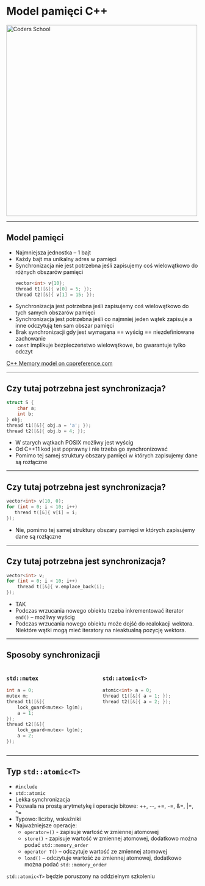 <!-- .slide: data-background="#111111" -->

# Model pamięci C++

<a href="https://coders.school">
    <img width="500" data-src="../coders_school_logo.png" alt="Coders School" class="plain">
</a>

___

## Model pamięci

* <!-- .element: class="fragment fade-in" --> Najmniejsza jednostka – 1 bajt
* <!-- .element: class="fragment fade-in" --> Każdy bajt ma unikalny adres w pamięci
* <!-- .element: class="fragment fade-in" --> Synchronizacja nie jest potrzebna jeśli zapisujemy coś wielowątkowo do różnych obszarów pamięci

  ```cpp
  vector<int> v{10};
  thread t1([&]{ v[0] = 5; });
  thread t2([&]{ v[1] = 15; });
  ```

* <!-- .element: class="fragment fade-in" --> Synchronizacja jest potrzebna jeśli zapisujemy coś wielowątkowo do tych samych obszarów pamięci
* <!-- .element: class="fragment fade-in" --> Synchronizacja jest potrzebna jeśli co najmniej jeden wątek zapisuje a inne odczytują ten sam obszar pamięci
* <!-- .element: class="fragment fade-in" --> Brak synchronizacji gdy jest wymagana == wyścig == niezdefiniowane zachowanie
* <!-- .element: class="fragment fade-in" --> <code>const</code> implikuje bezpieczeństwo wielowątkowe, bo gwarantuje tylko odczyt

[C++ Memory model on cppreference.com](https://en.cppreference.com/w/cpp/language/memory_model)
<!-- .element: class="fragment fade-in" -->

___

## Czy tutaj potrzebna jest synchronizacja?

```cpp
struct S {
    char a;
    int b;
} obj;
thread t1([&]{ obj.a = 'a'; });
thread t2([&]{ obj.b = 4; });
```

* <!-- .element: class="fragment fade-in" --> W starych wątkach POSIX możliwy jest wyścig
* <!-- .element: class="fragment fade-in" --> Od C++11 kod jest poprawny i nie trzeba go synchronizować
* <!-- .element: class="fragment fade-in" --> Pomimo tej samej struktury obszary pamięci w których zapisujemy dane są rozłączne

___

## Czy tutaj potrzebna jest synchronizacja?

```cpp
vector<int> v(10, 0);
for (int = 0; i < 10; i++)
   thread t([&]{ v[i] = i;
});
```

* <!-- .element: class="fragment fade-in" --> Nie, pomimo tej samej struktury obszary pamięci w których zapisujemy dane są rozłączne

___

## Czy tutaj potrzebna jest synchronizacja?

```cpp
vector<int> v;
for (int = 0; i < 10; i++)
    thread t([&]{ v.emplace_back(i);
});
```

* <!-- .element: class="fragment fade-in" --> TAK
* <!-- .element: class="fragment fade-in" --> Podczas wrzucania nowego obiektu trzeba inkrementować iterator <code>end()</code> – możliwy wyścig
* <!-- .element: class="fragment fade-in" --> Podczas wrzucania nowego obiektu może dojść do realokacji wektora. Niektóre wątki mogą mieć iteratory na nieaktualną pozycję wektora.

___

## Sposoby synchronizacji

<div style="display: flex">

<div class="fragment fade-in" style="width: 50%">

### `std::mutex`

```cpp
int a = 0;
mutex m;
thread t1([&]{
    lock_guard<mutex> lg(m);
    a = 1;
});
thread t2([&]{
    lock_guard<mutex> lg(m);
    a = 2;
});
```

</div>

<div class="fragment fade-in" style="width: 50%">

### `std::atomic<T>`

```cpp
atomic<int> a = 0;
thread t1([&]{ a = 1; });
thread t2([&]{ a = 2; });
```

</div>

</div>

___

## Typ `std::atomic<T>`

* <!-- .element: class="fragment fade-in" --> <code>#include <atomic></code>
* <!-- .element: class="fragment fade-in" --> <code>std::atomic</code>
* <!-- .element: class="fragment fade-in" --> Lekka synchronizacja
* <!-- .element: class="fragment fade-in" --> Pozwala na prostą arytmetykę i operacje bitowe: ++, --, +=, -=, &=, |=, ^=
* <!-- .element: class="fragment fade-in" --> Typowo: liczby, wskaźniki
* <!-- .element: class="fragment fade-in" --> Najważniejsze operacje:
  * <code>operator=()</code> - zapisuje wartość w zmiennej atomowej
  * <code>store()</code> - zapisuje wartość w zmiennej atomowej, dodatkowo można podać <code>std::memory_order</code>
  * <code>operator T()</code> – odczytuje wartość ze zmiennej atomowej
  * <code>load()</code> – odczytuje wartość ze zmiennej atomowej, dodatkowo można podać <code>std::memory_order</code>

`std::atomic<T>` będzie poruszony na oddzielnym szkoleniu
<!-- .element: class="fragment fade-in" -->
